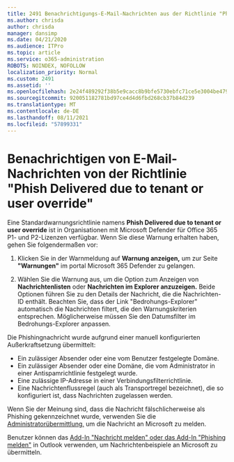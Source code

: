 ```yaml
---
title: 2491 Benachrichtigungs-E-Mail-Nachrichten aus der Richtlinie "Phishing aufgrund von Mandanten- oder Benutzerüberschreibung"
ms.author: chrisda
author: chrisda
manager: dansimp
ms.date: 04/21/2020
ms.audience: ITPro
ms.topic: article
ms.service: o365-administration
ROBOTS: NOINDEX, NOFOLLOW
localization_priority: Normal
ms.custom: 2491
ms.assetid: ''
ms.openlocfilehash: 2e24f489292f38b5e9cacc8b9bfe5730ebfc71ce5e3004be479134ef6c791a12
ms.sourcegitcommit: 920051182781bd97ce4d4d6fbd268cb37b84d239
ms.translationtype: MT
ms.contentlocale: de-DE
ms.lasthandoff: 08/11/2021
ms.locfileid: "57899331"
---
```

# <a name="alert-email-messages-from-the-phish-delivered-due-to-tenant-or-user-override-policy"></a>Benachrichtigen von E-Mail-Nachrichten von der Richtlinie "Phish Delivered due to tenant or user override"

Eine Standardwarnungsrichtlinie namens **Phish Delivered due to tenant or user override** ist in Organisationen mit Microsoft Defender für Office 365 P1- und P2-Lizenzen verfügbar. Wenn Sie diese Warnung erhalten haben, gehen Sie folgendermaßen vor:

1. Klicken Sie in der Warnmeldung auf **Warnung anzeigen,** um zur Seite **"Warnungen"** im portal Microsoft 365 Defender zu gelangen.

2. Wählen Sie die Warnung aus, um die Option zum Anzeigen von **Nachrichtenlisten** oder **Nachrichten im Explorer anzuzeigen.** Beide Optionen führen Sie zu den Details der Nachricht, die die Nachrichten-ID enthält. Beachten Sie, dass der Link "Bedrohungs-Explorer" automatisch die Nachrichten filtert, die den Warnungskriterien entsprechen. Möglicherweise müssen Sie den Datumsfilter im Bedrohungs-Explorer anpassen.

Die Phishingnachricht wurde aufgrund einer manuell konfigurierten Außerkraftsetzung übermittelt:

- Ein zulässiger Absender oder eine vom Benutzer festgelegte Domäne.
- Ein zulässiger Absender oder eine Domäne, die vom Administrator in einer Antispamrichtlinie festgelegt wurde.
- Eine zulässige IP-Adresse in einer Verbindungsfilterrichtlinie.
- Eine Nachrichtenflussregel (auch als Transportregel bezeichnet), die so konfiguriert ist, dass Nachrichten zugelassen werden.

Wenn Sie der Meinung sind, dass die Nachricht fälschlicherweise als Phishing gekennzeichnet wurde, verwenden Sie die [Administratorübermittlung,](https://docs.microsoft.com/microsoft-365/security/office-365-security/admin-submission) um die Nachricht an Microsoft zu melden.

Benutzer können das [Add-In "Nachricht melden" oder das Add-In "Phishing melden"](https://docs.microsoft.com/microsoft-365/security/office-365-security/enable-the-report-message-add-in) in Outlook verwenden, um Nachrichtenbeispiele an Microsoft zu übermitteln.
